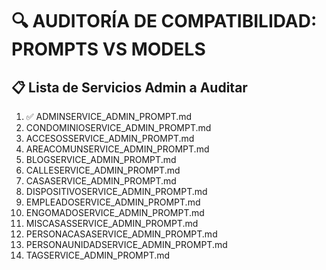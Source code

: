 # 🔍 AUDITORÍA DE COMPATIBILIDAD: PROMPTS VS MODELS

## 📋 Lista de Servicios Admin a Auditar

1. ✅ ADMINSERVICE_ADMIN_PROMPT.md
2. CONDOMINIOSERVICE_ADMIN_PROMPT.md
3. ACCESOSSERVICE_ADMIN_PROMPT.md
4. AREACOMUNSERVICE_ADMIN_PROMPT.md
5. BLOGSERVICE_ADMIN_PROMPT.md
6. CALLESERVICE_ADMIN_PROMPT.md
7. CASASERVICE_ADMIN_PROMPT.md
8. DISPOSITIVOSERVICE_ADMIN_PROMPT.md
9. EMPLEADOSERVICE_ADMIN_PROMPT.md
10. ENGOMADOSERVICE_ADMIN_PROMPT.md
11. MISCASASSERVICE_ADMIN_PROMPT.md
12. PERSONACASASERVICE_ADMIN_PROMPT.md
13. PERSONAUNIDADSERVICE_ADMIN_PROMPT.md
14. TAGSERVICE_ADMIN_PROMPT.md
